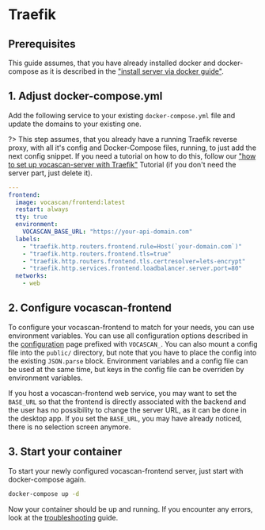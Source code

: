 # Traefik

## Prerequisites

This guide assumes, that you have already installed docker and docker-compose as it is described in the
["install server via docker guide"](vocascan-server/installation/docker).

## 1. Adjust docker-compose.yml

Add the following service to your existing `docker-compose.yml` file and update the domains to your existing one.

?> This step assumes, that you already have a running Traefik reverse proxy, with all it's config and Docker-Compose
files, running, to just add the next config snippet. If you need a tutorial on how to do this, follow our
["how to set up vocascan-server with Traefik"](vocascan-server/installation/traefik) Tutorial (if you don't need the
server part, just delete it).

```yml
---
frontend:
  image: vocascan/frontend:latest
  restart: always
  tty: true
  environment:
    VOCASCAN_BASE_URL: "https://your-api-domain.com"
  labels:
    - "traefik.http.routers.frontend.rule=Host(`your-domain.com`)"
    - "traefik.http.routers.frontend.tls=true"
    - "traefik.http.routers.frontend.tls.certresolver=lets-encrypt"
    - "traefik.http.services.frontend.loadbalancer.server.port=80"
  networks:
    - web
```

## 2. Configure vocascan-frontend

To configure your vocascan-frontend to match for your needs, you can use environment variables. You can use all
configuration options described in the [configuration](vocascan-frontend/configuration) page prefixed with `VOCASCAN_`.
You can also mount a config file into the `public/` directory, but note that you have to place the config into the
existing `JSON.parse` block. Environment variables and a config file can be used at the same time, but keys in the
config file can be overriden by environment variables.

If you host a vocascan-frontend web service, you may want to set the `BASE_URL` so that the frontend is directly
associated with the backend and the user has no possibility to change the server URL, as it can be done in the desktop
app. If you set the `BASE_URL`, you may have already noticed, there is no selection screen anymore.

## 3. Start your container

To start your newly configured vocascan-frontend server, just start with docker-compose again.

```bash
docker-compose up -d
```

Now your container should be up and running. If you encounter any errors, look at the
[troubleshooting](vocascan-frontend/troubleshooting) guide.
